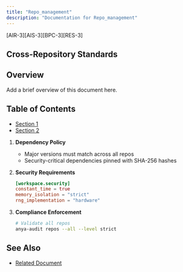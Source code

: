 ```yaml
---
title: "Repo_management"
description: "Documentation for Repo_management"
---
```


[AIR-3][AIS-3][BPC-3][RES-3]


## Cross-Repository Standards

## Overview

Add a brief overview of this document here.

## Table of Contents

- [Section 1](#section-1)
- [Section 2](#section-2)


1. **Dependency Policy**
   - Major versions must match across all repos
   - Security-critical dependencies pinned with SHA-256 hashes

2. **Security Requirements**
   ```toml
   [workspace.security]
   constant_time = true
   memory_isolation = "strict"
   rng_implementation = "hardware"
   ```

3. **Compliance Enforcement**
   ```bash
   # Validate all repos
   anya-audit repos --all --level strict
   ``` 
## See Also

- [Related Document](#related-document)

